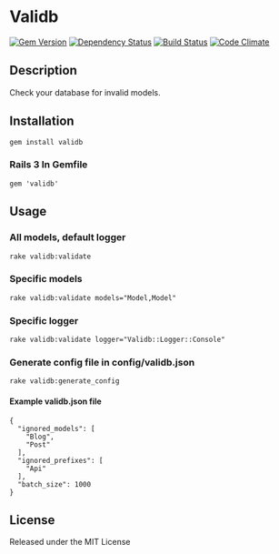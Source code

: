# Validb

[![Gem Version](https://badge.fury.io/rb/validb.png)](https://rubygems.org/gems/validb)
[![Dependency Status](https://gemnasium.com/jgeiger/validb.png)](https://gemnasium.com/jgeiger/validb)
[![Build Status](https://travis-ci.org/jgeiger/validb.png)](https://travis-ci.org/jgeiger/validb)
[![Code Climate](https://codeclimate.com/github/jgeiger/validb.png)](https://codeclimate.com/github/jgeiger/validb)

## Description

Check your database for invalid models.

## Installation
    gem install validb

### Rails 3 In Gemfile

    gem 'validb'

## Usage

### All models, default logger
    rake validb:validate 

### Specific models
    rake validb:validate models="Model,Model"

### Specific logger
    rake validb:validate logger="Validb::Logger::Console"

### Generate config file in config/validb.json
    rake validb:generate_config

#### Example validb.json file

    {
      "ignored_models": [
        "Blog",
        "Post"
      ],
      "ignored_prefixes": [
        "Api"
      ],
      "batch_size": 1000
    }

## License
Released under the MIT License
